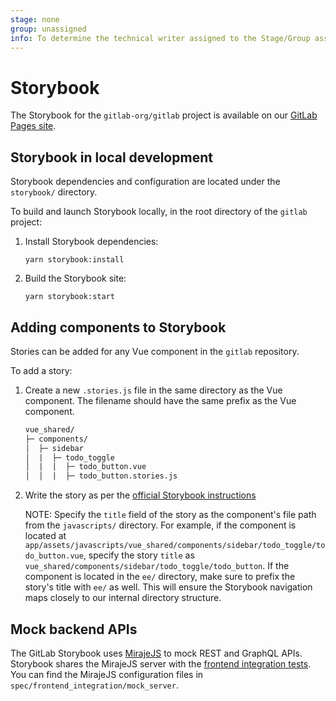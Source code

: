 ```yaml
---
stage: none
group: unassigned
info: To determine the technical writer assigned to the Stage/Group associated with this page, see https://about.gitlab.com/handbook/engineering/ux/technical-writing/#assignments
---
```


# Storybook

The Storybook for the `gitlab-org/gitlab` project is available on our [GitLab Pages site](https://gitlab-org.gitlab.io/gitlab/storybook/).

## Storybook in local development

Storybook dependencies and configuration are located under the `storybook/` directory.

To build and launch Storybook locally, in the root directory of the `gitlab` project:

1. Install Storybook dependencies:

    ```shell
    yarn storybook:install
    ```

1. Build the Storybook site:

    ```shell
    yarn storybook:start
    ```

## Adding components to Storybook

Stories can be added for any Vue component in the `gitlab` repository.

To add a story:

1. Create a new `.stories.js` file in the same directory as the Vue component.
   The filename should have the same prefix as the Vue component.

    ```txt
    vue_shared/
    ├─ components/
    │  ├─ sidebar
    │  |  ├─ todo_toggle
    │  |  |  ├─ todo_button.vue
    │  │  |  ├─ todo_button.stories.js
    ```

1. Write the story as per the [official Storybook instructions](https://storybook.js.org/docs/vue/writing-stories/introduction/)

   NOTE:
   Specify the `title` field of the story as the component's file path from the `javascripts/` directory.
   For example, if the component is located at `app/assets/javascripts/vue_shared/components/sidebar/todo_toggle/todo_button.vue`,
   specify the story `title` as `vue_shared/components/sidebar/todo_toggle/todo_button`.
   If the component is located in the `ee/` directory, make sure to prefix the story's title with `ee/` as well.
   This will ensure the Storybook navigation maps closely to our internal directory structure.

## Mock backend APIs

The GitLab Storybook uses [MirajeJS](https://miragejs.com/) to mock REST and GraphQL APIs. Storybook shares the MirajeJS server
with the [frontend integration tests](../testing_guide/testing_levels.md#frontend-integration-tests). You can find the MirajeJS
configuration files in `spec/frontend_integration/mock_server`.
